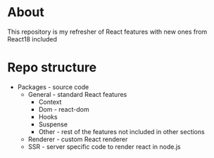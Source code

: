 # About

This repository is my refresher of React features with new ones from React18 included

# Repo structure

- Packages - source code
  - General - standard React features
    - Context
    - Dom - react-dom
    - Hooks
    - Suspense
    - Other - rest of the features not included in other sections
  - Renderer - custom React renderer
  - SSR - server specific code to render react in node.js
